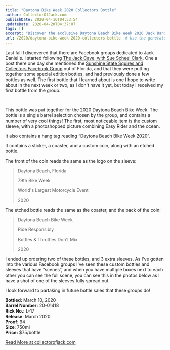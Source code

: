 ```yaml
---
title: "Daytona Bike Week 2020 Collectors Bottle"
author: CollectorOfJack.com
publishDate: 2020-04-16T04:53:54
updateDate: 2020-04-20T04:37:07
tags: []
excerpt: "Discover the exclusive Daytona Beach Bike Week 2020 Jack Daniel's bottle from Sunshine State Squires and Collectors Facebook Group. Limited edition with custom sleeve and unique features. Read more at collectorofjack.com."
url: /2020/daytona-bike-week-2020-collectors-bottle  # Use the generated URL with year
---
```

<p>Last fall I discovered that there are Facebook groups dedicated to Jack Daniel's. I started following <a href="https://www.facebook.com/groups/1715814138658931/" target="_blank">The Jack Cave, with Sue Scheel Clark</a>. One a post there one day she mentioned the <a href="https://www.facebook.com/groups/300956420510408/" target="_blank">Sunshine State Squires and Collectors Facebook Group</a> out of Florida, and that they were putting together some special edition bottles, and had previously done a few bottles as well. The first bottle that I learned about is one I hope to write about in the next week or two, as I don't have it yet, but today I received my first bottle from the group.</p>  <p>&nbsp;</p>  <p>This bottle was put together for the 2020 Daytona Beach Bike Week. The bottle is a single barrel selection chosen by the group, and contains a number of very cool things! The first, most noticeable item is the custom sleeve, with a photoshopped picture combining Easy Rider and the ocean.</p>  <p>It also contains a hang tag reading &ldquo;Daytona Beach Bike Week 2020&rdquo;.</p>  <p>It contains a sticker, a coaster, and a custom coin, along with an etched bottle.</p>  <p>The front of the coin reads the same as the logo on the sleeve:</p>  <blockquote> <p>Daytona Beach, Florida</p>  <p>79th Bike Week</p>  <p>World's Largest Motorcycle Event</p>  <p>2020</p> </blockquote>  <p>The etched bottle reads the same as the coaster, and the back of the coin:</p>  <blockquote> <p>Daytona Beach Bike Week</p>  <p>Ride Responsibly</p>  <p>Bottles &amp; Throttles Don't Mix</p>  <p>2020</p> </blockquote>  <p>I ended up ordering two of these bottles, and 3 extra sleeves. As I've gotten into the various Facebook groups I've seen these custom bottles and sleeves that have &ldquo;scenes&rdquo;, and when you have multiple boxes next to each other you can see the full scene, you can see this in the photos below as I have a shot of one of the sleeves fully spread out.</p>  <p>I look forward to partaking in future bottle sales that these groups do!</p>  <p><strong>Bottled: </strong>March 10, 2020<br /> <strong>Barrel Number:</strong> 20-01418<br /> <strong>Rick No.:</strong> L-17<br /> <strong>Release</strong>: March 2020<br /> <strong>Proof</strong>: 94<br /> <strong>Size</strong>: 750ml<br /> <strong>Price:</strong> $75/bottle</p>  <a href="https://collectorofjack.com/DaytonaBikeWeek2020">Read More at collectorofjack.com</a>


